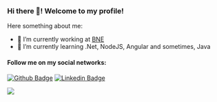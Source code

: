 ### Hi there 👋! Welcome to my profile!



Here something about me:

- 🔭 I’m currently working at [BNE](https://www.bne.com.br/)
- 🌱 I’m currently learning .Net, NodeJS, Angular and sometimes, Java


#### Follow me on my social networks:
[![Github Badge](https://img.shields.io/badge/-Github-000?style=flat-square&logo=Github&logoColor=white&link=https://github.com/nic1611)](https://github.com/nic1611)
[![Linkedin Badge](https://img.shields.io/badge/-LinkedIn-blue?style=flat-square&logo=Linkedin&logoColor=white&link=https://www.linkedin.com/in/nicolas-soffi-565028198/)](https://www.linkedin.com/in/nicolas-soffi-565028198/)

<!--
- 👯 I’m looking to collaborate on ...
- 🤔 I’m looking for help with ...
- 💬 Ask me about ...
- 📫 How to reach me: ...
- 😄 Pronouns: ...
- ⚡ Fun fact: ...

<a href="https://github.com/anuraghazra/github-readme-stats">
  <img align="center" src="https://github-readme-stats.anuraghazra1.vercel.app/api?username=nic1611&show_icons=true&include_all_commits=true&theme=radical" alt="nic1611's github stats" />
</a>
<a href="https://github.com/anuraghazra/github-readme-stats">
  <!-- Change the `github-readme-stats.anuraghazra1.vercel.app` to `github-readme-stats.vercel.app`  -->
  <img align="center" src="https://github-readme-stats.anuraghazra1.vercel.app/api/top-langs/?username=nic1611&layout=compact&theme=radical" />
</a>
